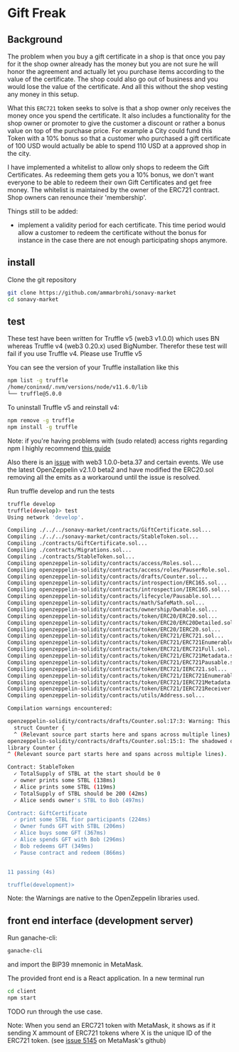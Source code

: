 # Gift Freak

## Background

The problem when you buy a gift certificate in a shop is that once you pay for it the shop owner already has the money but you are not sure he will honor the agreement and actually let you purchase items according to the value of the certificate. The shop could also go out of business and you would lose the value of the certificate. And all this without the shop vesting any money in this setup.

What this `ERC721` token seeks to solve is that a shop owner only receives the money once you spend the certificate. It also includes a functionality for the shop owner or promoter to give the customer a discount or rather a bonus value on top of the purchase price. For example a City could fund this Token with a 10% bonus so that a customer who purchased a gift certificate of 100 USD would actually be able to spend 110 USD at a approved shop in the city.

I have implemented a whitelist to allow only shops to redeem the Gift Certificates. As redeeming them gets you a 10% bonus, we don't want everyone to be able to redeem their own Gift Certificates and get free money. The whitelist is maintained by the owner of the ERC721 contract. Shop owners can renounce their 'membership'.

Things still to be added:
- implement a validity period for each certificate. This time period would allow a customer to redeem the certificate without the bonus for instance in the case there are not enough participating shops anymore.

## install

Clone the git repository

```bash
git clone https://github.com/ammarbrohi/sonavy-market
cd sonavy-market
```

## test
These test have been written for Truffle v5 (web3 v1.0.0) which uses BN whereas Truffle v4 (web3 0.20.x) used BigNumber. Therefor these test will fail if you use Truffle v4. Please use Truffle v5

You can see the version of your Truffle installation like this
```bash
npm list -g truffle
/home/coninxd/.nvm/versions/node/v11.6.0/lib
└── truffle@5.0.0

```
To uninstall Truffle v5 and reinstall v4:
```bash
npm remove -g truffle
npm install -g truffle
```
Note: if you're having problems with (sudo related) access rights regarding npm I highly recommend [this guide](https://www.nearform.com/blog/how-to-manage-node-js-sudo-free-with-nvm/)

Also there is an [issue](https://github.com/ethereum/web3.js/issues/1916) with web3 1.0.0-beta.37 and certain events. We use the latest OpenZeppelin v2.1.0 beta2 and have modified the ERC20.sol removing all the emits as a workaround until the issue is resolved.

Run truffle develop and run the tests
```bash
truffle develop
truffle(develop)> test
Using network 'develop'.

Compiling ./../../sonavy-market/contracts/GiftCertificate.sol...
Compiling ./../../sonavy-market/contracts/StableToken.sol...
Compiling ./contracts/GiftCertificate.sol...
Compiling ./contracts/Migrations.sol...
Compiling ./contracts/StableToken.sol...
Compiling openzeppelin-solidity/contracts/access/Roles.sol...
Compiling openzeppelin-solidity/contracts/access/roles/PauserRole.sol...
Compiling openzeppelin-solidity/contracts/drafts/Counter.sol...
Compiling openzeppelin-solidity/contracts/introspection/ERC165.sol...
Compiling openzeppelin-solidity/contracts/introspection/IERC165.sol...
Compiling openzeppelin-solidity/contracts/lifecycle/Pausable.sol...
Compiling openzeppelin-solidity/contracts/math/SafeMath.sol...
Compiling openzeppelin-solidity/contracts/ownership/Ownable.sol...
Compiling openzeppelin-solidity/contracts/token/ERC20/ERC20.sol...
Compiling openzeppelin-solidity/contracts/token/ERC20/ERC20Detailed.sol...
Compiling openzeppelin-solidity/contracts/token/ERC20/IERC20.sol...
Compiling openzeppelin-solidity/contracts/token/ERC721/ERC721.sol...
Compiling openzeppelin-solidity/contracts/token/ERC721/ERC721Enumerable.sol...
Compiling openzeppelin-solidity/contracts/token/ERC721/ERC721Full.sol...
Compiling openzeppelin-solidity/contracts/token/ERC721/ERC721Metadata.sol...
Compiling openzeppelin-solidity/contracts/token/ERC721/ERC721Pausable.sol...
Compiling openzeppelin-solidity/contracts/token/ERC721/IERC721.sol...
Compiling openzeppelin-solidity/contracts/token/ERC721/IERC721Enumerable.sol...
Compiling openzeppelin-solidity/contracts/token/ERC721/IERC721Metadata.sol...
Compiling openzeppelin-solidity/contracts/token/ERC721/IERC721Receiver.sol...
Compiling openzeppelin-solidity/contracts/utils/Address.sol...

Compilation warnings encountered:

openzeppelin-solidity/contracts/drafts/Counter.sol:17:3: Warning: This declaration shadows an existing declaration.
  struct Counter {
  ^ (Relevant source part starts here and spans across multiple lines).
openzeppelin-solidity/contracts/drafts/Counter.sol:15:1: The shadowed declaration is here:
library Counter {
^ (Relevant source part starts here and spans across multiple lines).

Contract: StableToken
  ✓ TotalSupply of STBL at the start should be 0
  ✓ owner prints some STBL (138ms)
  ✓ Alice prints some STBL (119ms)
  ✓ TotalSupply of STBL should be 200 (42ms)
  ✓ Alice sends owner's STBL to Bob (497ms)

Contract: GiftCertificate
  ✓ print some STBL fior participants (224ms)
  ✓ Owner funds GFT with STBL (206ms)
  ✓ Alice buys some GFT (367ms)
  ✓ Alice spends GFT with Bob (296ms)
  ✓ Bob redeems GFT (349ms)
  ✓ Pause contract and redeem (866ms)


11 passing (4s)

truffle(development)>

```
Note: the Warnings are native to the OpenZeppelin libraries used.

## front end interface (development server)
Run ganache-cli:
```bash
ganache-cli
```
and import the BIP39 mnemonic in MetaMask.

The provided front end is a React application.
In a new terminal run
```bash
cd client
npm start
```

TODO run through the use case.

Note: When you send an ERC721 token with MetaMask, it shows as if it sending X ammount of ERC721 tokens where X is the unique ID of the ERC721 token. (see [issue 5145](https://github.com/MetaMask/metamask-extension/issues/5145) on MetaMask's github)
